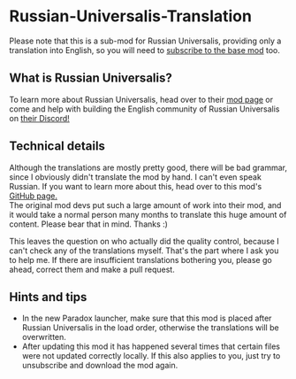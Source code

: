 # Russian-Universalis-Translation

Please note that this is a sub-mod for Russian Universalis, providing only a translation into English, so you will need
to [subscribe to the base mod](https://steamcommunity.com/sharedfiles/filedetails/?id=1862741477) too.

## What is Russian Universalis?

To learn more about Russian Universalis, head over to
their [mod page](https://steamcommunity.com/workshop/filedetails/?id=1862741477) or come and help with building the
English community of Russian Universalis on [their Discord!](https://discord.gg/ZE6JhdJ)

## Technical details

Although the translations are mostly pretty good, there will be bad grammar, since I obviously didn't translate the mod
by hand. I can't even speak Russian. If you want to learn more about this, head over to this
mod's [GitHub page.](https://github.com/KeksUngegessen/Russian-Universalis-Translation)  
The original mod devs put such a large amount of work into their mod, and it would take a normal person many months to
translate this huge amount of content. Please bear that in mind. Thanks :)

This leaves the question on who actually did the quality control, because I can't check any of the translations myself.
That's the part where I ask you to help me. If there are insufficient translations bothering you, please go ahead,
correct them and make a pull request.

## Hints and tips

- In the new Paradox launcher, make sure that this mod is placed after Russian Universalis in the load order, otherwise
  the translations will be overwritten.
- After updating this mod it has happened several times that certain files were not updated correctly locally. If this
  also applies to you, just try to unsubscribe and download the mod again.
